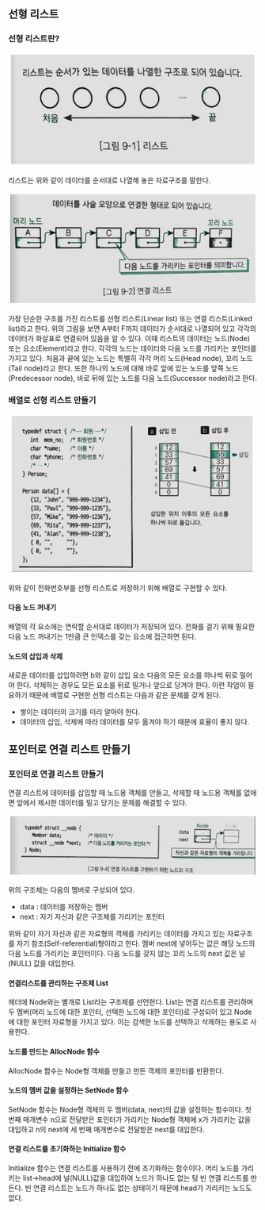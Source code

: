 ## 선형 리스트

### 선형 리스트란?

![](./Figure/리스트1.JPG)

리스트는 위와 같이 데이터를 순서대로 나열해 놓은 자료구조를 말한다. 

![](./Figure/리스트2.JPG)

가장 단순한 구조를 가진 리스트를 선형 리스트(Linear list) 또는 연결 리스트(Linked list)라고 한다. 위의 그림을 보면 A부터 F까지 데이터가 순서대로 나열되어 있고 각각의 데이터가 화살표로 연결되어 있음을 알 수 있다. 이때 리스트의 데이터는 노드(Node) 또는 요소(Element)라고 한다. 각각의 노드는 데이터와 다음 노드를 가리키는 포인터를 가지고 있다. 처음과 끝에 있는 노드는 특별히 각각 머리 노드(Head node), 꼬리 노드(Tail node)라고 한다. 또한 하나의 노드에 대해 바로 앞에 있는 노드를 앞쪽 노드(Predecessor node), 바로 뒤에 있는 노드를 다음 노드(Successor node)라고 한다. 



### 배열로 선형 리스트 만들기

![](./Figure/리스트3.JPG)

위와 같이 전화번호부를 선형 리스트로 저장하기 위해 배열로 구현할 수 있다. 



#### 다음 노드 꺼내기

배열의 각 요소에는 연락할 순서대로 데이터가 저장되어 있다. 전화를 걸기 위해 필요한 다음 노드 꺼내기는 1만큼 큰 인덱스를 갖는 요소에 접근하면 된다. 



#### 노드의 삽입과 삭제

새로운 데이터를 삽입하려면 b와 같이 삽입 요소 다음의 모든 요소를 하나씩 뒤로 밀어야 한다. 삭제하는 경우도 모든 요소를 뒤로 밀거나 앞으로 당겨야 한다. 이런 작업이 필요하기 때문에 배열로 구현한 선형 리스트는 다음과 같은 문제를 갖게 된다.

- 쌓이는 데이터의 크기를 미리 알아야 한다.
- 데이터의 삽입, 삭제에 따라 데이터를 모두 옮겨야 하기 때문에 효율이 좋지 않다. 



## 포인터로 연결 리스트 만들기

### 포인터로 연결 리스트 만들기

연결 리스트에 데이터를 삽입할 때 노드용 객체를 만들고, 삭제할 때 노드용 객체를 없애면 앞에서 제시한 데이터를 밀고 당기는 문제를 해결할 수 있다. 

![](./Figure/리스트4.JPG)

위의 구조체는 다음의 멤버로 구성되어 있다.

- data : 데이터를 저장하는 멤버
- next : 자기 자신과 같은 구조체를 가리키는 포인터

위와 같이 자기 자신과 같은 자료형의 객체를 가리키는 데이터를 가지고 있는 자료구조를 자기 참조(Self-referential)형이라고 한다. 멤버 next에 넣어두는 값은 해당 노드의 다음 노드를 가리키는 포인터이다. 다음 노드를 갖지 않는 꼬리 노드의 next 값은 널(NULL) 값을 대입한다. 



#### 연결리스트를 관리하는 구조체 List

헤더에 Node와는 별개로 List라는 구조체를 선언한다. List는 연결 리스트를 관리하며 두 멤버(머리 노드에 대한 포인터, 선택한 노드에 대한 포인터)로 구성되어 있고 Node에 대한 포인터 자료형을 가지고 있다.  이는 검색한 노드를 선택하고 삭제하는 용도로 사용한다.



#### 노드를 만드는 AllocNode 함수

AllocNode 함수는 Node형 객체를 만들고 만든 객체의 포인터를 반환한다.



#### 노드의 멤버 값을 설정하는 SetNode 함수

SetNode 함수는 Node형 객체의 두 멤버(data, next)의 값을 설정하는 함수이다. 첫 번째 매개변수 n으로 전달받은 포인터가 가리키는 Node형 객체에 x가 가리키는 값을 대입하고 n의 next에 세 번째 매개변수로 전달받은 next를 대입한다.



#### 연결 리스트를 초기화하는 Initialize 함수

Initialize 함수는 연결 리스트를 사용하기 전에 초기화하는 함수이다.  머리 노드를 가리키는 list->head에 널(NULL)값을 대입하여 노드가 하나도 없는 텅 빈 연결 리스트를 만든다. 빈 연결 리스트는 노드가 하나도 없는 상태이기 때문에 head가 가리키는 노드도 없다. 
